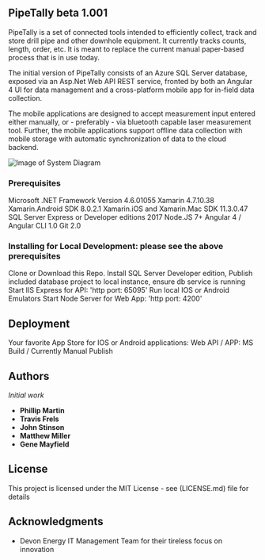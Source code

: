 ## PipeTally beta 1.001

PipeTally is a set of connected tools intended to efficiently collect, track and store drill pipe and other downhole equipment.  It currently tracks counts, length, order, etc. It is meant to replace the current manual paper-based process that is in use today.

The initial version of PipeTally consists of an Azure SQL Server database, exposed via an Asp.Net Web API REST service, fronted by both an Angular 4 UI for data management and a cross-platform mobile app for in-field data collection.

The mobile applications are designed to accept measurement input entered either manually, or - preferably - via bluetooth capable laser measurement tool.  Further, the mobile applications support offline data collection with mobile storage with automatic synchronization of data to the cloud backend.

![Image of System Diagram](https://github.com/glmblue/Johnny-Cache/blob/master/PipeTallySystem.png)

### Prerequisites

Microsoft .NET Framework Version 4.6.01055
Xamarin   4.7.10.38
Xamarin.Android SDK   8.0.2.1 
Xamarin.iOS and Xamarin.Mac SDK   11.3.0.47
SQL Server Express or Developer editions 2017
Node.JS 7+ 
Angular 4 / Angular CLI 1.0
Git 2.0


### Installing for Local Development:  please see the above prerequisites
Clone or Download this Repo.
Install SQL Server Developer edition, Publish included database project to local instance, ensure db service is running
Start IIS Express for API: 'http port: 65095'
Run local IOS or Android Emulators
Start Node Server for Web App: 'http port: 4200'


## Deployment
Your favorite App Store for IOS or Android applications:
Web API / APP: MS Build / Currently Manual Publish


## Authors

*Initial work*
 * **Phillip Martin**
 * **Travis Frels**
 * **John Stinson**
 * **Matthew Miller**
 * **Gene Mayfield**


## License

This project is licensed under the MIT License - see (LICENSE.md) file for details

## Acknowledgments

* Devon Energy IT Management Team for their tireless focus on innovation

